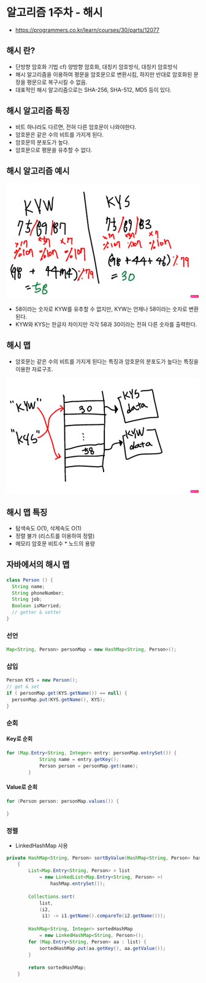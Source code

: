 # 알고리즘 1주차 - 해시
- https://programmers.co.kr/learn/courses/30/parts/12077

## 해시 란?
- 단방향 암호화 기법 cf) 양방향 암호화, 대칭키 암호방식, 대칭키 암호방식
- 해시 알고리즘을 이용하여 평문을 암호문으로 변환시킴, 하지만 반대로 암호화된 문장을 평문으로 복구시킬 수 없음.
- 대표적인 해시 알고리즘으로는 SHA-256, SHA-512, MD5 등이 있다.

## 해시 알고리즘 특징
- 비트 하나라도 다르면, 전혀 다른 암호문이 나와야한다.
- 암호문은 같은 수의 비트를 가지게 된다.
- 암호문의 분포도가 높다.
- 암호문으로 평문을 유추할 수 없다.

## 해시 알고리즘 예시
![해시알고리즘 예시](./hash-algo.png)
- 58이라는 숫자로 KYW를 유추할 수 없지만, KYW는 언제나 58이라는 숫자로 변환된다.
- KYW와 KYS는 한글자 차이지만 각각 58과 30이라는 전혀 다른 숫자를 출력한다.


## 해시 맵
- 암호문는 같은 수의 비트를 가지게 된다는 특징과 암호문의 분포도가 높다는 특징을 이용한 자료구조.

![해시알고리즘 예시](./hash-map.png)


## 해시 맵 특징
- 탐색속도 O(1), 삭제속도 O(1)
- 정렬 불가 (리스트를 이용하여 정렬)
- 메모리 암호문 비트수 * 노드의 용량


## 자바에서의 해시 맵
``` java
class Person () {
  String name;
  String phoneNumber;
  String job;
  Boolean isMarried;
  // getter & setter
}
```

### 선언
``` java
Map<String, Person> personMap = new HashMap<String, Person>();
```

### 삽입
``` java
Person KYS = new Person();
// get & set
if ( personMap.get(KYS.getName()) == null) {
  personMap.put(KYS.getName(), KYS);
}
```

### 순회
#### Key로 순회
``` java
for (Map.Entry<String, Integer> entry: personMap.entrySet()) {
            String name = entry.getKey();
            Person person = personMap.get(name);
        }
```

#### Value로 순회
``` java
for (Person person: personMap.values()) {

}
```

### 정렬
- LinkedHashMap 사용
``` java
private HashMap<String, Person> sortByValue(HashMap<String, Person> hashMap)
    {
        List<Map.Entry<String, Person> > list
            = new LinkedList<Map.Entry<String, Person> >(
                hashMap.entrySet());
 
        Collections.sort(
            list,
            (i2,
             i1) -> i1.getName().compareTo(i2.getName()));
 
        HashMap<String, Integer> sortedHashMap
            = new LinkedHashMap<String, Person>();
        for (Map.Entry<String, Person> aa : list) {
            sortedHashMap.put(aa.getKey(), aa.getValue());
        }
        
        return sortedHashMap;
    }
```